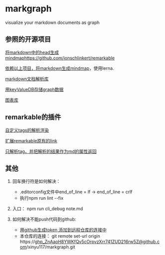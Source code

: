 # markgraph
visualize your markdown documents as graph


## 参照的开源项目

[将markdown中的head生成mindmap](https://github.com/dundalek/markmap)https://github.com/jonschlinkert/remarkable

[依赖以上项目，将markdown生成mindmap](https://github.com/gera2ld/markmap)，使用lerna.

[markdown文档解析库](https://github.com/jonschlinkert/remarkable)

[用keyValueDB存储graph数据](https://github.com/levelgraph/levelgraph)

[图表库](https://github.com/antvis/G6)


## remarkable的插件

[自定义tags的解析渲染](https://github.com/bytesnz/remarkably-simple-tags)

[扩展remarkable原有的link](https://github.com/samiahmedsiddiqui/remarkable-external-link)

[只解析tag，并把解析的结果作为md的属性返回](https://github.com/eugeneware/remarkable-meta)


## 其他

1. 回车换行符是如何解决：
    - .editorconfig文件中end_of_line = lf -> end_of_line = crlf
    - 执行npm run lint  --fix

2. 入口： npm run cli_debug note.md


3. 如何解决不能push代码到github:
    - [用github生成token,添加到远程仓库的连接中](https://blog.csdn.net/wujihua118/article/details/119804627)
    - 本仓库的连接： git remote set-url origin https://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@github.com/xinyu117/markgraph.git